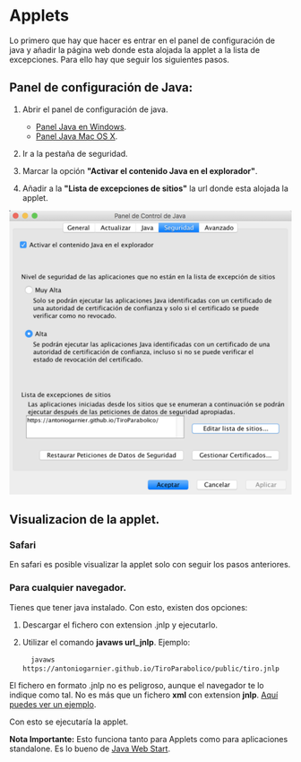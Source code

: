 # Applets

   Lo primero que hay que hacer es entrar en el panel de configuración de java y añadir la página web donde esta alojada la applet a la lista de excepciones. Para ello hay que seguir los siguientes pasos.

## Panel de configuración de Java:

   1. Abrir el panel de configuración de java.
      * [Panel Java en Windows](https://www.java.com/es/download/help/win_controlpanel.xml).
      * [Panel Java Mac OS X](https://www.java.com/es/download/help/mac_controlpanel.xml).

   2. Ir a la pestaña de seguridad.
   3. Marcar la opción **"Activar el contenido Java en el explorador"**.
   4. Añadir a la **"Lista de excepciones de sitios"** la url donde esta alojada la applet.

   ![Imagen Panel Configuracion Java](images/panelJava.png)


## Visualizacion de la applet.

### Safari

   En safari es posible visualizar la applet solo con seguir los pasos anteriores.

### Para cualquier navegador.

   Tienes que tener java instalado. Con esto, existen dos opciones:
   1. Descargar el fichero con extension .jnlp y ejecutarlo.
   2. Utilizar el comando **javaws url_jnlp**. Ejemplo:
   
            javaws https://antoniogarnier.github.io/TiroParabolico/public/tiro.jnlp

   El fichero en formato .jnlp no es peligroso, aunque el navegador te lo indique como tal. No es más que un fichero **xml** con extension **jnlp**. [Aquí puedes ver un ejemplo](public/README.md).

   Con esto se ejecutaría la applet.

   **Nota Importante:** Esto funciona tanto para Applets como para aplicaciones standalone. Es lo bueno de [Java Web Start](https://www.java.com/es/download/faq/java_webstart.xml).
